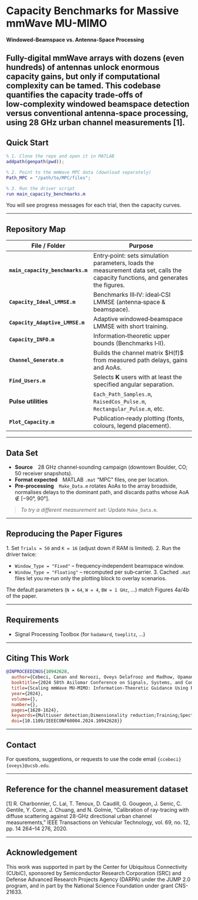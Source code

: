 # Capacity Benchmarks for Massive mmWave MU-MIMO

**Windowed-Beamspace vs. Antenna-Space Processing**

Fully-digital mmWave arrays with dozens (even hundreds) of antennas unlock enormous capacity gains, but only if computational complexity can be tamed.
This codebase quantifies the capacity trade‑offs of low‑complexity **windowed beamspace** detection versus conventional **antenna‑space** processing, using **28 GHz urban channel measurements [1]**.
---

## Quick Start

```matlab
% 1. Clone the repo and open it in MATLAB
addpath(genpath(pwd));

% 2. Point to the mmWave MPC data (download separately)
Path_MPC = "/path/to/MPC/files";

% 3. Run the driver script
run main_capacity_benchmarks.m
```

You will see progress messages for each trial, then the capacity curves.

---

## Repository Map

| File / Folder                    | Purpose                                                                                                                           |
| -------------------------------- | --------------------------------------------------------------------------------------------------------------------------------- |
| **`main_capacity_benchmarks.m`** | Entry‑point: sets simulation parameters, loads the measurement data set, calls the capacity functions, and generates the figures. |
| **`Capacity_Ideal_LMMSE.m`**     | Benchmarks III‑IV: ideal‑CSI LMMSE (antenna‑space & beamspace).                                                                   |
| **`Capacity_Adaptive_LMMSE.m`**  | Adaptive windowed‑beamspace LMMSE with short training.                                                                            |
| **`Capacity_INFO.m`**            | Information‑theoretic upper bounds (Benchmarks I‑II).                                                                             |
| **`Channel_Generate.m`**         | Builds the channel matrix \$H(f)\$ from measured path delays, gains and AoAs.                                                     |
| **`Find_Users.m`**               | Selects **K** users with at least the specified angular separation.                                                               |
| **Pulse utilities**              | `Each_Path_Samples.m`, `RaisedCos_Pulse.m`, `Rectangular_Pulse.m`, etc.                                                           |
| **`Plot_Capacity.m`**            | Publication‑ready plotting (fonts, colours, legend placement).                                                                    |

---

## Data Set

* **Source** 28 GHz channel‑sounding campaign (downtown Boulder, CO; 50 receiver snapshots).
* **Format expected** MATLAB `.mat` “MPC” files, one per location.
* **Pre‑processing** `Make_Data.m` rotates AoAs to the array broadside, normalises delays to the dominant path, and discards paths whose AoA ∉ \[−90°, 90°].

> *To try a different measurement set:*
> Update `Make_Data.m`. 

---

## Reproducing the Paper Figures

1. Set `Trials = 50` and `K = 16` (adjust down if RAM is limited).
2. Run the driver twice:

* `Window_Type = "Fixed"` – frequency‑independent beamspace window.
* `Window_Type = "Floating"` – recomputed per sub‑carrier.
  3. Cached `.mat` files let you re‑run only the plotting block to overlay scenarios.

The default parameters (`N = 64`, `W = 4`, `BW = 1 GHz`, …) match Figures 4a/4b of the paper.

---

## Requirements
* Signal Processing Toolbox (for `hadamard`, `toeplitz`, …)

---

## Citing This Work

```bibtex
@INPROCEEDINGS{10942628,
  author={Cebeci, Canan and Noroozi, Oveys Delafrooz and Madhow, Upamanyu},
  booktitle={2024 58th Asilomar Conference on Signals, Systems, and Computers}, 
  title={Scaling mmWave MU-MIMO: Information-Theoretic Guidance Using Real-World Data}, 
  year={2024},
  volume={},
  number={},
  pages={1620-1624},
  keywords={Multiuser detection;Dimensionality reduction;Training;Spectral efficiency;Signal processing algorithms;Benchmark testing;Radiofrequency integrated circuits;Millimeter wave communication;Information theory;Antenna arrays;mmWave;MU-MIMO;beamspace processing},
  doi={10.1109/IEEECONF60004.2024.10942628}}

```

---

## Contact

For questions, suggestions, or requests to use the code email `{ccebeci}{oveys}@ucsb.edu`.

---

## Reference for the channel measurement dataset

[1] R. Charbonnier, C. Lai, T. Tenoux, D. Caudill, G. Gougeon, J. Senic, C. Gentile, Y. Corre, J. Chuang, and N. Golmie, 
“Calibration of ray-tracing with diffuse scattering against 28-GHz directional urban channel measurements,” 
IEEE Transactions on Vehicular Technology, vol. 69, no. 12, pp. 14 264–14 276, 2020.

---
## Acknowledgement

This work was supported in part by the Center for Ubiquitous Connectivity (CUbiC), 
sponsored by Semiconductor Research Corporation (SRC) and Defense Advanced Research Projects Agency (DARPA) 
under the JUMP 2.0 program, and in part by the National Science Foundation under grant CNS-21633.
